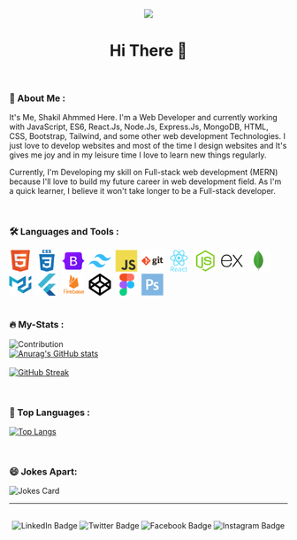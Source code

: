 <div id="header" align="center">
  <img src="https://media.giphy.com/media/M9gbBd9nbDrOTu1Mqx/giphy.gif" width="300"/>
</div>

<h1 align="center">Hi There 👋</h1>

<br>

### 🐼 About Me :

It's Me, Shakil Ahmmed Here. I'm a Web Developer and currently working with JavaScript, ES6, React.Js, Node.Js, Express.Js, MongoDB, HTML, CSS, Bootstrap, Tailwind, and some other web development Technologies. I just love to develop websites and most of the time I design websites and It's gives me joy and in my leisure time I love to learn new things regularly.

Currently, I'm Developing my skill on Full-stack web development (MERN) because I'll love to build my future career in web development field. As I'm a quick learner, I believe it won't take longer to be a Full-stack developer.

<br>

### :hammer_and_wrench: Languages and Tools :

<div>
   <img src="https://github.com/devicons/devicon/blob/master/icons/html5/html5-original.svg" title="HTML5" alt="HTML" width="40" height="40"/>&nbsp;
  <img src="https://github.com/devicons/devicon/blob/master/icons/css3/css3-plain-wordmark.svg"  title="CSS3" alt="CSS" width="40" height="40"/>&nbsp;
  <img src="https://github.com/devicons/devicon/blob/master/icons/bootstrap/bootstrap-original.svg"  title="Bootstrap" alt="Bootstrap" width="40" height="40"/>&nbsp;
   <img src="https://github.com/devicons/devicon/blob/master/icons/tailwindcss/tailwindcss-plain.svg"  title="Tailwind" alt="Tailwind CSS" width="40" height="40"/>&nbsp;
  <img src="https://github.com/devicons/devicon/blob/master/icons/javascript/javascript-original.svg" title="JavaScript" alt="JavaScript" width="40" height="40"/>&nbsp;
  <img src="https://github.com/devicons/devicon/blob/master/icons/git/git-original-wordmark.svg" title="Git" **alt="Git" width="40" height="40"/>&nbsp;
  <img src="https://github.com/devicons/devicon/blob/master/icons/react/react-original-wordmark.svg" title="React" alt="React" width="40" height="40"/>&nbsp;
  <img src="https://github.com/devicons/devicon/blob/master/icons/nodejs/nodejs-original.svg" title="Node" alt="Node" width="40" height="40"/>&nbsp;
  <img src="https://github.com/devicons/devicon/blob/master/icons/express/express-original.svg" title="Express" alt="Express" width="40" height="40"/>&nbsp;
  <img src="https://github.com/devicons/devicon/blob/master/icons/mongodb/mongodb-original.svg" title="Mongodb" alt="Mongodb" width="40" height="40"/>&nbsp;
  <img src="https://github.com/devicons/devicon/blob/master/icons/materialui/materialui-original.svg" title="Material UI" alt="Material UI" width="40" height="40"/>&nbsp;
  <img src="https://github.com/devicons/devicon/blob/master/icons/flutter/flutter-original.svg" title="Flutter" alt="Flutter" width="40" height="40"/>&nbsp;
  <img src="https://github.com/devicons/devicon/blob/master/icons/firebase/firebase-plain-wordmark.svg" title="Firebase" alt="Firebase" width="40" height="40"/>&nbsp;
  <img src="https://github.com/devicons/devicon/blob/master/icons/codepen/codepen-plain.svg" title="Codepen"  alt="Codepen" width="40" height="40"/>&nbsp;
  <img src="https://github.com/devicons/devicon/blob/master/icons/figma/figma-original.svg" title="Figma"  alt="Figma" width="40" height="40"/>&nbsp;
  <img src="https://github.com/devicons/devicon/blob/master/icons/photoshop/photoshop-plain.svg" title="Photoshop"  alt="Photoshop" width="40" height="40"/>&nbsp;
  
  
</div>

<br>

### 🔥 My-Stats :

![Contribution](https://activity-graph.herokuapp.com/graph?username=grzafnan&theme=react-dark&hide_border=true&area=true) <br>
[![Anurag's GitHub stats](https://github-readme-stats.vercel.app/api?username=grzafnan&show_icons=true&theme=radical)](https://github.com/anuraghazra/github-readme-stats) <br> <br>
[![GitHub Streak](https://streak-stats.demolab.com?user=grzafnan&theme=blueberry&date_format=M%20j%5B%2C%20Y%5D)](https://git.io/streak-stats)

<br>

### 🥇 Top Languages :

[![Top Langs](https://github-readme-stats.vercel.app/api/top-langs/?username=grzafnan&layout=compact&theme=vision-friendly-dark&width=100%)](https://github.com/anuraghazra/github-readme-stats)

<br>

### 😄 Jokes Apart:

<img src="https://readme-jokes.vercel.app/api" alt="Jokes Card" />

<hr>
<br>
<div id="badges" align="center">
  <a href="https://www.linkedin.com/in/shakilahmmed1/" style="text-decoration: none"  target="_blank">
  <img src="https://img.shields.io/badge/LinkedIn-blue?style=for-the-badge&logo=linkedin&logoColor=white" alt="LinkedIn Badge"/>
  </a>
  <a href="https://twitter.com/shakil_ahmmed7" style="text-decoration: none"  target="_blank">
  <img src="https://img.shields.io/badge/Twitter-blue?style=for-the-badge&logo=twitter&logoColor=white" alt="Twitter Badge"/>
  </a>
  <a href="https://www.facebook.com/GRzAfnan/" style="text-decoration: none"  target="_blank">
    <img src="https://img.shields.io/badge/Facebook-blue?style=for-the-badge&logo=facebook&logoColor=white" alt="Facebook Badge"/>
   </a>
 
   <a href="https://www.instagram.com/grzafnan/" style="text-decoration: none"  target="_blank">
    <img src="https://img.shields.io/badge/Instagram-red?style=for-the-badge&logo=instagram&logoColor=white" alt="Instagram Badge"/>
   </a>
   <br>
</div>
